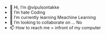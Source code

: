 - 👋 Hi, I’m @vipulsontakke
- 👀 I’m hate Coding 
- 🌱 I’m currently learning Meachine Learning
- 💞️ I’m looking to collaborate on ... No
- 📫 How to reach me = infront of my computer

<!---
vipulsontakke/vipulsontakke is a ✨ special ✨ repository because its `README.md` (this file) appears on your GitHub profile.
You can click the Preview link to take a look at your changes.
--->
